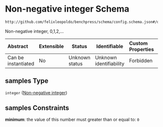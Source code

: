 # Non-negative integer Schema

```txt
http://github.com/felixleopoldo/benchpress/schema/config.schema.json#/definitions/fixed_data/properties/samples
```

Non-negative integer, 0,1,2,...


| Abstract            | Extensible | Status         | Identifiable            | Custom Properties | Additional Properties | Access Restrictions | Defined In                                                                  |
| :------------------ | ---------- | -------------- | ----------------------- | :---------------- | --------------------- | ------------------- | --------------------------------------------------------------------------- |
| Can be instantiated | No         | Unknown status | Unknown identifiability | Forbidden         | Allowed               | none                | [config.schema.json\*](../../out/config.schema.json "open original schema") |

## samples Type

`integer` ([Non-negative integer](config-definitions-data-file-properties-non-negative-integer.md))

## samples Constraints

**minimum**: the value of this number must greater than or equal to: `0`
